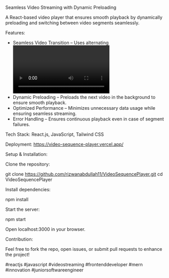 Seamless Video Streaming with Dynamic Preloading

A React-based video player that ensures smooth playback by dynamically preloading and switching between video segments seamlessly.

Features:
- Seamless Video Transition – Uses alternating <video> elements for a buffer-free experience.
- Dynamic Preloading – Preloads the next video in the background to ensure smooth playback.
- Optimized Performance – Minimizes unnecessary data usage while ensuring seamless streaming.
- Error Handling – Ensures continuous playback even in case of segment failures.

Tech Stack: 
React.js, JavaScript, Tailwind CSS

Deployment: https://video-sequence-player.vercel.app/

Setup & Installation: 

Clone the repository:

git clone https://github.com/rizwanabdullah11/VideoSequencePlayer.git
cd VideoSequencePlayer

Install dependencies:

npm install

Start the server:

npm start

Open localhost:3000 in your browser.

Contribution:

Feel free to fork the repo, open issues, or submit pull requests to enhance the project!

#reactjs #javascript #videostreaming #frontenddeveloper #mern #innovation #juniorsoftwareengineer
